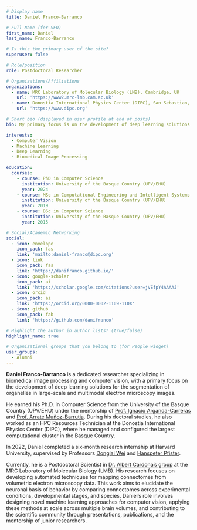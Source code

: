 ```yaml
---
# Display name
title: Daniel Franco-Barranco

# Full Name (for SEO)
first_name: Daniel  
last_name: Franco-Barranco

# Is this the primary user of the site?
superuser: false

# Role/position
role: Postdoctoral Researcher

# Organizations/Affiliations
organizations:
  - name: MRC Laboratory of Molecular Biology (LMB), Cambridge, UK
    url: 'https://www2.mrc-lmb.cam.ac.uk'
  - name: Donostia International Physics Center (DIPC), San Sebastian, Spain
    url: 'https://www.dipc.org'

# Short bio (displayed in user profile at end of posts)
bio: My primary focus is on the development of deep learning solutions for the segmentation of organelles in large-scale and multimodal electron microscopy images.

interests:
  - Computer Vision
  - Machine Learning
  - Deep Learning
  - Biomedical Image Processing

education:
  courses:
    - course: PhD in Computer Science
      institution: University of the Basque Country (UPV/EHU)
      year: 2024
    - course: MSc in Computational Engineering and Intelligent Systems
      institution: University of the Basque Country (UPV/EHU)
      year: 2019
    - course: BSc in Computer Science
      institution: University of the Basque Country (UPV/EHU)
      year: 2015

# Social/Academic Networking
social:
  - icon: envelope
    icon_pack: fas
    link: 'mailto:daniel-franco@dipc.org'
  - icon: link
    icon_pack: fas
    link: 'https://danifranco.github.io/'
  - icon: google-scholar
    icon_pack: ai
    link: 'https://scholar.google.com/citations?user=jVEfpY4AAAAJ'
  - icon: orcid
    icon_pack: ai
    link: 'https://orcid.org/0000-0002-1109-110X'
  - icon: github
    icon_pack: fab
    link: 'https://github.com/danifranco'

# Highlight the author in author lists? (true/false)
highlight_name: true

# Organizational groups that you belong to (for People widget)
user_groups:
  - Alumni
---
```


**Daniel Franco-Barranco** is a dedicated researcher specializing in biomedical image processing and computer vision, with a primary focus on the development of deep learning solutions for the segmentation of organelles in large-scale and multimodal electron microscopy images.

He earned his Ph.D. in Computer Science from the University of the Basque Country (UPV/EHU) under the mentorship of [Prof. Ignacio Arganda-Carreras](https://cvpd.github.io/author/ignacio-arganda-carreras/) and [Prof. Arrate Muñoz-Barrutia](https://image.hggm.es/es/arrate-munoz). During his doctoral studies, he also worked as an HPC Resources Technician at the Donostia International Physics Center (DIPC), where he managed and configured the largest computational cluster in the Basque Country.

In 2022, Daniel completed a six-month research internship at Harvard University, supervised by Professors [Donglai Wei](https://donglaiw.github.io) and [Hanspeter Pfister](https://vcg.seas.harvard.edu).

Currently, he is a Postdoctoral Scientist in [Dr. Albert Cardona’s group](https://www2.mrc-lmb.cam.ac.uk/group-leaders/a-to-g/albert-cardona/) at the MRC Laboratory of Molecular Biology (LMB). His research focuses on developing automated techniques for mapping connectomes from volumetric electron microscopy data. This work aims to elucidate the neuronal basis of behavior by comparing connectomes across experimental conditions, developmental stages, and species. Daniel’s role involves designing novel machine learning approaches for computer vision, applying these methods at scale across multiple brain volumes, and contributing to the scientific community through presentations, publications, and the mentorship of junior researchers.

